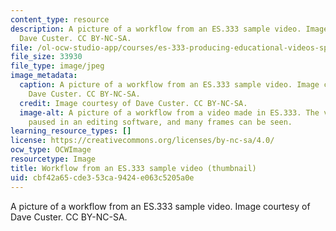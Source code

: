 ```yaml
---
content_type: resource
description: A picture of a workflow from an ES.333 sample video. Image courtesy of
  Dave Custer. CC BY-NC-SA.
file: /ol-ocw-studio-app/courses/es-333-producing-educational-videos-spring-2015/cbf42a65cde353ca9424e063c5205a0e_ES-333s15-th.jpg
file_size: 33930
file_type: image/jpeg
image_metadata:
  caption: A picture of a workflow from an ES.333 sample video. Image courtesy of
    Dave Custer. CC BY-NC-SA.
  credit: Image courtesy of Dave Custer. CC BY-NC-SA.
  image-alt: A picture of a workflow from a video made in ES.333. The video has been
    paused in an editing software, and many frames can be seen.
learning_resource_types: []
license: https://creativecommons.org/licenses/by-nc-sa/4.0/
ocw_type: OCWImage
resourcetype: Image
title: Workflow from an ES.333 sample video (thumbnail)
uid: cbf42a65-cde3-53ca-9424-e063c5205a0e
---
```

A picture of a workflow from an ES.333 sample video. Image courtesy of Dave Custer. CC BY-NC-SA.